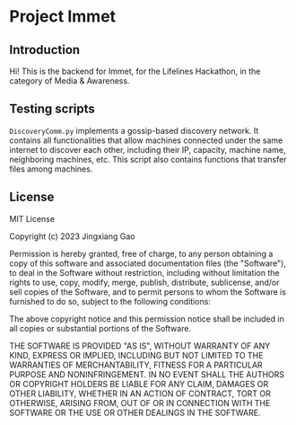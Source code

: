 # Project Immet

## Introduction

Hi! This is the backend for Immet, for the Lifelines Hackathon, in the category of Media & Awareness.

## Testing scripts

```DiscoveryComm.py``` implements a gossip-based discovery network. It contains all functionalities that allow machines connected under the same internet to discover each other, including their IP, capacity, machine name, neighboring machines, etc. This script also contains functions that transfer files among machines.


## License

MIT License

Copyright (c) 2023 Jingxiang Gao

Permission is hereby granted, free of charge, to any person obtaining a copy
of this software and associated documentation files (the "Software"), to deal
in the Software without restriction, including without limitation the rights
to use, copy, modify, merge, publish, distribute, sublicense, and/or sell
copies of the Software, and to permit persons to whom the Software is
furnished to do so, subject to the following conditions:

The above copyright notice and this permission notice shall be included in all
copies or substantial portions of the Software.

THE SOFTWARE IS PROVIDED "AS IS", WITHOUT WARRANTY OF ANY KIND, EXPRESS OR
IMPLIED, INCLUDING BUT NOT LIMITED TO THE WARRANTIES OF MERCHANTABILITY,
FITNESS FOR A PARTICULAR PURPOSE AND NONINFRINGEMENT. IN NO EVENT SHALL THE
AUTHORS OR COPYRIGHT HOLDERS BE LIABLE FOR ANY CLAIM, DAMAGES OR OTHER
LIABILITY, WHETHER IN AN ACTION OF CONTRACT, TORT OR OTHERWISE, ARISING FROM,
OUT OF OR IN CONNECTION WITH THE SOFTWARE OR THE USE OR OTHER DEALINGS IN THE
SOFTWARE.
